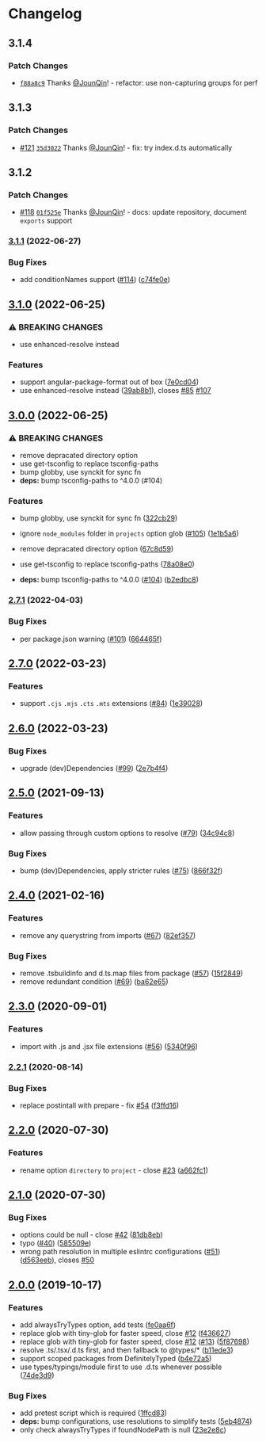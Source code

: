 # Changelog

## 3.1.4

### Patch Changes

- [`f88a8c9`](https://github.com/import-js/eslint-import-resolver-typescript/commit/f88a8c9f3bc2061d3b896764acf79e0cc3886f69) Thanks [@JounQin](https://github.com/JounQin)! - refactor: use non-capturing groups for perf

## 3.1.3

### Patch Changes

- [#121](https://github.com/import-js/eslint-import-resolver-typescript/pull/121) [`35d3022`](https://github.com/import-js/eslint-import-resolver-typescript/commit/35d30226b964522bc698e842eb32eccfcf92545d) Thanks [@JounQin](https://github.com/JounQin)! - fix: try index.d.ts automatically

## 3.1.2

### Patch Changes

- [#118](https://github.com/import-js/eslint-import-resolver-typescript/pull/118) [`01f525e`](https://github.com/import-js/eslint-import-resolver-typescript/commit/01f525ecd02523ef02d127bc280d591ac26e8cfe) Thanks [@JounQin](https://github.com/JounQin)! - docs: update repository, document `exports` support

### [3.1.1](https://github.com/alexgorbatchev/eslint-import-resolver-typescript/compare/v3.1.0...v3.1.1) (2022-06-27)

### Bug Fixes

- add conditionNames support ([#114](https://github.com/alexgorbatchev/eslint-import-resolver-typescript/issues/114)) ([c74fe0e](https://github.com/alexgorbatchev/eslint-import-resolver-typescript/commit/c74fe0e99d219e4a28348e833fc605664f02be18))

## [3.1.0](https://github.com/alexgorbatchev/eslint-import-resolver-typescript/compare/v3.0.0...v3.1.0) (2022-06-25)

### ⚠ BREAKING CHANGES

- use enhanced-resolve instead

### Features

- support angular-package-format out of box ([7e0cd04](https://github.com/alexgorbatchev/eslint-import-resolver-typescript/commit/7e0cd043e66f1a6ccc89ac57fe7d695228d5a2df))
- use enhanced-resolve instead ([39ab8b1](https://github.com/alexgorbatchev/eslint-import-resolver-typescript/commit/39ab8b1d0e99e76a7a333f3c74498fd21add0b4a)), closes [#85](https://github.com/alexgorbatchev/eslint-import-resolver-typescript/issues/85) [#107](https://github.com/alexgorbatchev/eslint-import-resolver-typescript/issues/107)

## [3.0.0](https://github.com/alexgorbatchev/eslint-import-resolver-typescript/compare/v2.7.1...v3.0.0) (2022-06-25)

### ⚠ BREAKING CHANGES

- remove depracated directory option
- use get-tsconfig to replace tsconfig-paths
- bump globby, use synckit for sync fn
- **deps:** bump tsconfig-paths to ^4.0.0 (#104)

### Features

- bump globby, use synckit for sync fn ([322cb29](https://github.com/alexgorbatchev/eslint-import-resolver-typescript/commit/322cb291f9af6f7ce1d6330cf13c33ce5a70f9a7))
- ignore `node_modules` folder in `projects` option glob ([#105](https://github.com/alexgorbatchev/eslint-import-resolver-typescript/issues/105)) ([1e1b5a6](https://github.com/alexgorbatchev/eslint-import-resolver-typescript/commit/1e1b5a6f09c71685d58aef400ac6254af892d669))
- remove depracated directory option ([67c8d59](https://github.com/alexgorbatchev/eslint-import-resolver-typescript/commit/67c8d59f51dc7fc58a0abb0838274c001c1dec6c))
- use get-tsconfig to replace tsconfig-paths ([78a08e0](https://github.com/alexgorbatchev/eslint-import-resolver-typescript/commit/78a08e082dcd5ff9e3490759f4919316e715d3ff))

- **deps:** bump tsconfig-paths to ^4.0.0 ([#104](https://github.com/alexgorbatchev/eslint-import-resolver-typescript/issues/104)) ([b2edbc8](https://github.com/alexgorbatchev/eslint-import-resolver-typescript/commit/b2edbc85a6700c590d73887ce65211677305b914))

### [2.7.1](https://github.com/alexgorbatchev/eslint-import-resolver-typescript/compare/v2.7.0...v2.7.1) (2022-04-03)

### Bug Fixes

- per package.json warning ([#101](https://github.com/alexgorbatchev/eslint-import-resolver-typescript/issues/101)) ([664465f](https://github.com/alexgorbatchev/eslint-import-resolver-typescript/commit/664465fa75e6b197f990cd6e89ab5f086bb8d4f2))

## [2.7.0](https://github.com/alexgorbatchev/eslint-import-resolver-typescript/compare/v2.6.0...v2.7.0) (2022-03-23)

### Features

- support `.cjs` `.mjs` `.cts` `.mts` extensions ([#84](https://github.com/alexgorbatchev/eslint-import-resolver-typescript/issues/84)) ([1e39028](https://github.com/alexgorbatchev/eslint-import-resolver-typescript/commit/1e39028d33e660fbd0321ea045488ba8ba8b9783))

## [2.6.0](https://github.com/alexgorbatchev/eslint-import-resolver-typescript/compare/v2.5.0...v2.6.0) (2022-03-23)

### Bug Fixes

- upgrade (dev)Dependencies ([#99](https://github.com/alexgorbatchev/eslint-import-resolver-typescript/issues/99)) ([2e7b4f4](https://github.com/alexgorbatchev/eslint-import-resolver-typescript/commit/2e7b4f420d03fe313386bb0079872c1c4be24eb5))

## [2.5.0](https://github.com/alexgorbatchev/eslint-import-resolver-typescript/compare/v2.4.0...v2.5.0) (2021-09-13)

### Features

- allow passing through custom options to resolve ([#79](https://github.com/alexgorbatchev/eslint-import-resolver-typescript/issues/79)) ([34c94c8](https://github.com/alexgorbatchev/eslint-import-resolver-typescript/commit/34c94c87066ba42fb2b52727b95f3e34259c227f))

### Bug Fixes

- bump (dev)Dependencies, apply stricter rules ([#75](https://github.com/alexgorbatchev/eslint-import-resolver-typescript/issues/75)) ([866f32f](https://github.com/alexgorbatchev/eslint-import-resolver-typescript/commit/866f32f2191dc7fc8df7d973cdacefa48c64a927))

## [2.4.0](https://github.com/alexgorbatchev/eslint-import-resolver-typescript/compare/v2.3.0...v2.4.0) (2021-02-16)

### Features

- remove any querystring from imports ([#67](https://github.com/alexgorbatchev/eslint-import-resolver-typescript/issues/67)) ([82ef357](https://github.com/alexgorbatchev/eslint-import-resolver-typescript/commit/82ef3573fa1258e0de8d8181de57ae7109e35ec5))

### Bug Fixes

- remove .tsbuildinfo and d.ts.map files from package ([#57](https://github.com/alexgorbatchev/eslint-import-resolver-typescript/issues/57)) ([15f2849](https://github.com/alexgorbatchev/eslint-import-resolver-typescript/commit/15f2849c49bf1b4eb7719f027c61ca48b6e1f2a2))
- remove redundant condition ([#69](https://github.com/alexgorbatchev/eslint-import-resolver-typescript/issues/69)) ([ba62e65](https://github.com/alexgorbatchev/eslint-import-resolver-typescript/commit/ba62e65e7cfe382ff976238de3f100cd41c73e8f))

## [2.3.0](https://github.com/alexgorbatchev/eslint-import-resolver-typescript/compare/v2.2.1...v2.3.0) (2020-09-01)

### Features

- import with .js and .jsx file extensions ([#56](https://github.com/alexgorbatchev/eslint-import-resolver-typescript/issues/56)) ([5340f96](https://github.com/alexgorbatchev/eslint-import-resolver-typescript/commit/5340f969fad38165f8cfb28025a5e15233d0e6f9))

### [2.2.1](https://github.com/alexgorbatchev/eslint-import-resolver-typescript/compare/v2.2.0...v2.2.1) (2020-08-14)

### Bug Fixes

- replace postintall with prepare - fix [#54](https://github.com/alexgorbatchev/eslint-import-resolver-typescript/issues/54) ([f3ffd16](https://github.com/alexgorbatchev/eslint-import-resolver-typescript/commit/f3ffd16b93ba12c6cc0f4902efb7c14d021bd02e))

## [2.2.0](https://github.com/alexgorbatchev/eslint-import-resolver-typescript/compare/v2.1.0...v2.2.0) (2020-07-30)

### Features

- rename option `directory` to `project` - close [#23](https://github.com/alexgorbatchev/eslint-import-resolver-typescript/issues/23) ([a662fc1](https://github.com/alexgorbatchev/eslint-import-resolver-typescript/commit/a662fc14f6833daf3b7a71f9137d1cbf9abb2b7c))

## [2.1.0](https://github.com/alexgorbatchev/eslint-import-resolver-typescript/compare/v2.0.0...v2.1.0) (2020-07-30)

### Bug Fixes

- options could be null - close [#42](https://github.com/alexgorbatchev/eslint-import-resolver-typescript/issues/42) ([81db8eb](https://github.com/alexgorbatchev/eslint-import-resolver-typescript/commit/81db8eb0ae81af437e11b6341d8f237bc4bc4e39))
- typo ([#40](https://github.com/alexgorbatchev/eslint-import-resolver-typescript/issues/40)) ([585509e](https://github.com/alexgorbatchev/eslint-import-resolver-typescript/commit/585509e95f93adf8b7ef5839029c19c55edbe76e))
- wrong path resolution in multiple eslintrc configurations ([#51](https://github.com/alexgorbatchev/eslint-import-resolver-typescript/issues/51)) ([d563eeb](https://github.com/alexgorbatchev/eslint-import-resolver-typescript/commit/d563eeb2af2938b9ff7f75e0492a5a26112a4772)), closes [#50](https://github.com/alexgorbatchev/eslint-import-resolver-typescript/issues/50)

## [2.0.0](https://github.com/alexgorbatchev/eslint-import-resolver-typescript/compare/v1.1.1...v2.0.0) (2019-10-17)

### Features

- add alwaysTryTypes option, add tests ([fe0aa6f](https://github.com/alexgorbatchev/eslint-import-resolver-typescript/commit/fe0aa6f0001904274c122d78cf0fd0757005b61f))
- replace glob with tiny-glob for faster speed, close [#12](https://github.com/alexgorbatchev/eslint-import-resolver-typescript/issues/12) ([f436627](https://github.com/alexgorbatchev/eslint-import-resolver-typescript/commit/f436627deb910afb332d6de9764a13f05b231dab))
- replace glob with tiny-glob for faster speed, close [#12](https://github.com/alexgorbatchev/eslint-import-resolver-typescript/issues/12) ([#13](https://github.com/alexgorbatchev/eslint-import-resolver-typescript/issues/13)) ([5f87698](https://github.com/alexgorbatchev/eslint-import-resolver-typescript/commit/5f8769830abcbb87e67e5788d4bbcda7a5e632c7))
- resolve .ts/.tsx/.d.ts first, and then fallback to @types/\* ([b11ede3](https://github.com/alexgorbatchev/eslint-import-resolver-typescript/commit/b11ede3c9fafbc548db011729fd64e958cde6e51))
- support scoped packages from DefinitelyTyped ([b4e72a5](https://github.com/alexgorbatchev/eslint-import-resolver-typescript/commit/b4e72a54966bda12ef70791f09df5cbe0f04b889))
- use types/typings/module first to use .d.ts whenever possible ([74de3d9](https://github.com/alexgorbatchev/eslint-import-resolver-typescript/commit/74de3d9fa2552b5d1b0eb799638a657c9af67887))

### Bug Fixes

- add pretest script which is required ([1ffcd83](https://github.com/alexgorbatchev/eslint-import-resolver-typescript/commit/1ffcd834931ebc1f721543ed89d071a91fadb1ae))
- **deps:** bump configurations, use resolutions to simplify tests ([5eb4874](https://github.com/alexgorbatchev/eslint-import-resolver-typescript/commit/5eb48749870f8bcc5ff246a39d15daf19d11af39))
- only check alwaysTryTypes if foundNodePath is null ([23e2e8c](https://github.com/alexgorbatchev/eslint-import-resolver-typescript/commit/23e2e8cf71ee6c19da9f55e85b2ab34543d2a12e))
